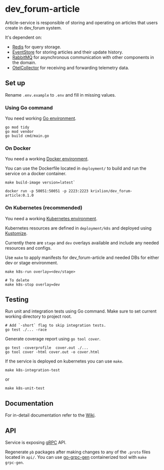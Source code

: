 # dev_forum-article

Article-service is responsible of storing and operating on articles that users create in dev_forum system.

It's dependent on:
  - [Redis](https://redis.io/docs/get-started) for query storage.
  - [EventStore](https://www.cockroachlabs.com/docs/cockroachcloud/quickstart) for storing articles and their update history.
  - [RabbitMQ](https://www.rabbitmq.com/#getstarted) for asynchronous communication with other components in the domain.
  - [OtelCollector](https://opentelemetry.io/docs/collector) for receiving and forwarding telemetry data.

## Set up
Rename `.env.example` to `.env` and fill in missing values.


### Using Go command
You need working [Go environment](https://go.dev/doc/install).
```shell
go mod tidy
go mod vendor
go build cmd/main.go
```

### On Docker
You need a working [Docker environment](https://docs.docker.com/engine).

You can use the Dockerfile located in `deployment/` to build and run the service on a docker container.

```shell
make build-image version=latest` 
``` 

```shell
docker run -p 50051:50051 -p 2223:2223 krixlion/dev_forum-article:0.1.0
```

### On Kubernetes (recommended)
You need a working [Kubernetes environment](https://kubernetes.io/docs/setup).

Kubernetes resources are defined in `deployment/k8s` and deployed using [Kustomize](https://kubernetes.io/docs/tasks/manage-kubernetes-objects/kustomization/).

Currently there are `stage` and `dev` overlays available and include any needed resources and configs.

Use `make` to apply manifests for dev_forum-article and needed DBs for either dev or stage environment.
```shell
make k8s-run overlay=<dev/stage>
```
```shell
# To delete
make k8s-stop overlay=dev
```

## Testing
Run unit and integration tests using Go command.
Make sure to set current working directory to project root.
```shell
# Add `-short` flag to skip integration tests.
go test ./... -race
```

Generate coverage report using `go tool cover`.
```shell
go test -coverprofile  cover.out ./...
go tool cover -html cover.out -o cover.html
```

If the service is deployed on kubernetes you can use `make`.
```shell
make k8s-integration-test
```
or
```shell
make k8s-unit-test
```

## Documentation
For in-detail documentation refer to the [Wiki](https://github.com/krixlion/dev_forum-article/wiki).

## API
Service is exposing [gRPC](https://grpc.io/docs/what-is-grpc/introduction) API.

Regenerate `pb` packages after making changes to any of the `.proto` files located in `api/`.
You can use [go-grpc-gen](https://github.com/krixlion/go-grpc-gen) containerized tool with `make grpc-gen`.
